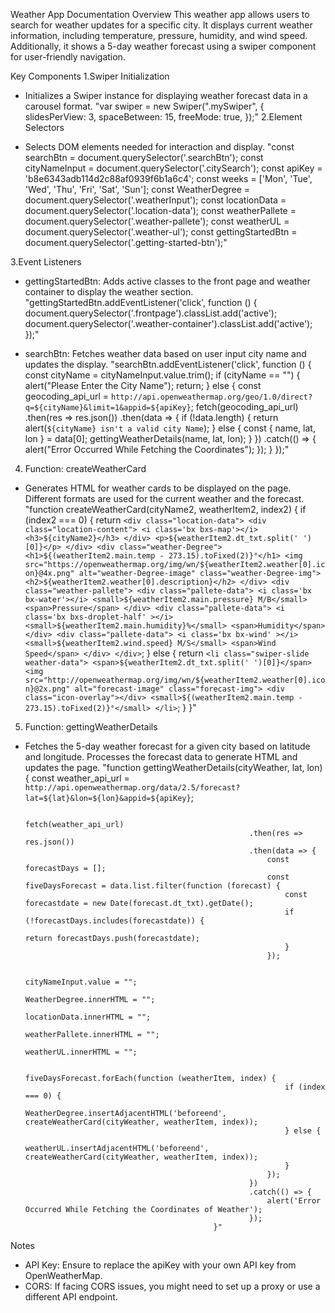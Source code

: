 Weather App Documentation
Overview
This weather app allows users to search for weather updates for a specific city. It displays current weather information, including temperature, pressure, humidity, and wind speed. Additionally, it shows a 5-day weather forecast using a swiper component for user-friendly navigation.

Key Components
1.Swiper Initialization

* Initializes a Swiper instance for displaying weather forecast data in a carousel format.
                            "var swiper = new Swiper(".mySwiper", {
                                slidesPerView: 3,
                                spaceBetween: 15,
                                freeMode: true,
                            });"
2.Element Selectors

* Selects DOM elements needed for interaction and display.
                              "const searchBtn = document.querySelector('.searchBtn');
                              const cityNameInput = document.querySelector('.citySearch');
                              const apiKey = 'b8e6343adb114d2c88af0939f6b1a6c4';
                              const weeks = ['Mon', 'Tue', 'Wed', 'Thu', 'Fri', 'Sat', 'Sun'];
                              const WeatherDegree = document.querySelector('.weatherInput');
                              const locationData = document.querySelector('.location-data');
                              const weatherPallete = document.querySelector('.weather-pallete');
                              const weatherUL = document.querySelector('.weather-ul');
                              const gettingStartedBtn = document.querySelector('.getting-started-btn');"

3.Event Listeners

* gettingStartedBtn: Adds active classes to the front page and weather container to display the weather section.
                                  "gettingStartedBtn.addEventListener('click', function () {
                                    document.querySelector('.frontpage').classList.add('active');
                                    document.querySelector('.weather-container').classList.add('active');
                                });"

* searchBtn: Fetches weather data based on user input city name and updates the display.
                                "searchBtn.addEventListener('click', function () {
                                  const cityName = cityNameInput.value.trim();
                                  if (cityName == "") {
                                      alert("Please Enter the City Name");
                                      return;
                                  } else {
                                      const geocoding_api_url = `http://api.openweathermap.org/geo/1.0/direct?q=${cityName}&limit=1&appid=${apiKey}`;
                                      fetch(geocoding_api_url)
                                          .then(res => res.json())
                                          .then(data => {
                                              if (!data.length) {
                                                  return alert(`${cityName} isn't a valid city Name`);
                                              } else {
                                                  const { name, lat, lon } = data[0];
                                                  gettingWeatherDetails(name, lat, lon);
                                              }
                                          })
                                          .catch(() => {
                                              alert("Error Occurred While Fetching the Coordinates");
                                          });
                                  }
                              });"
4. Function: createWeatherCard

* Generates HTML for weather cards to be displayed on the page. Different formats are used for the current weather and the forecast.
                                                      "function createWeatherCard(cityName2, weatherItem2, index2) {
                                                        if (index2 === 0) {
                                                            return `
                                                            <div class="location-data">
                                                                <div class="location-content">
                                                                    <i class='bx bxs-map'></i>
                                                                    <h3>${cityName2}</h3>
                                                                </div>
                                                                <p>${weatherItem2.dt_txt.split(' ')[0]}</p>
                                                            </div>
                                                            <div class="weather-Degree">
                                                                <h1>${(weatherItem2.main.temp - 273.15).toFixed(2)}°</h1>
                                                                <img src="https://openweathermap.org/img/wn/${weatherItem2.weather[0].icon}@4x.png" alt="weather-Degree-image" class="weather-Degree-img">
                                                                <h2>${weatherItem2.weather[0].description}</h2>
                                                            </div>
                                                            <div class="weather-pallete">
                                                                <div class="pallete-data">
                                                                    <i class='bx bx-water'></i>
                                                                    <small>${weatherItem2.main.pressure} M/B</small>
                                                                    <span>Pressure</span>
                                                                </div>
                                                                <div class="pallete-data">
                                                                    <i class='bx bxs-droplet-half' ></i>
                                                                    <small>${weatherItem2.main.humidity}%</small>
                                                                    <span>Humidity</span>
                                                                </div>
                                                                <div class="pallete-data">
                                                                    <i class='bx bx-wind' ></i>
                                                                    <small>${weatherItem2.wind.speed} M/S</small>
                                                                    <span>Wind Speed</span>
                                                                </div>
                                                            </div>
                                                            `;
                                                        } else {
                                                            return `
                                                            <li class="swiper-slide weather-data">
                                                                <span>${weatherItem2.dt_txt.split(' ')[0]}</span>
                                                                <img src="http://openweathermap.org/img/wn/${weatherItem2.weather[0].icon}@2x.png" alt="forecast-image" class="forecast-img">
                                                                <div class="icon-overlay"></div>
                                                                <small>${(weatherItem2.main.temp - 273.15).toFixed(2)}°</small>
                                                            </li>
                                                            `;
                                                        }
                                                    }"
5. Function: gettingWeatherDetails

* Fetches the 5-day weather forecast for a given city based on latitude and longitude. Processes the forecast data to generate HTML and updates the page.
                                                  "function gettingWeatherDetails(cityWeather, lat, lon) {
                                                    const weather_api_url = `http://api.openweathermap.org/data/2.5/forecast?lat=${lat}&lon=${lon}&appid=${apiKey}`;
                                                
                                                    fetch(weather_api_url)
                                                        .then(res => res.json())
                                                        .then(data => {
                                                            const forecastDays = [];
                                                            const fiveDaysForecast = data.list.filter(function (forecast) {
                                                                const forecastdate = new Date(forecast.dt_txt).getDate();
                                                                if (!forecastDays.includes(forecastdate)) {
                                                                    return forecastDays.push(forecastdate);
                                                                }
                                                            });
                                                
                                                            cityNameInput.value = "";
                                                            WeatherDegree.innerHTML = "";
                                                            locationData.innerHTML = "";
                                                            weatherPallete.innerHTML = "";
                                                            weatherUL.innerHTML = "";
                                                
                                                            fiveDaysForecast.forEach(function (weatherItem, index) {
                                                                if (index === 0) {
                                                                    WeatherDegree.insertAdjacentHTML('beforeend', createWeatherCard(cityWeather, weatherItem, index));
                                                                } else {
                                                                    weatherUL.insertAdjacentHTML('beforeend', createWeatherCard(cityWeather, weatherItem, index));
                                                                }
                                                            });
                                                        })
                                                        .catch(() => {
                                                            alert('Error Occurred While Fetching the Coordinates of Weather');
                                                        });
                                                }"

Notes
* API Key: Ensure to replace the apiKey with your own API key from OpenWeatherMap.
* CORS: If facing CORS issues, you might need to set up a proxy or use a different API endpoint.
